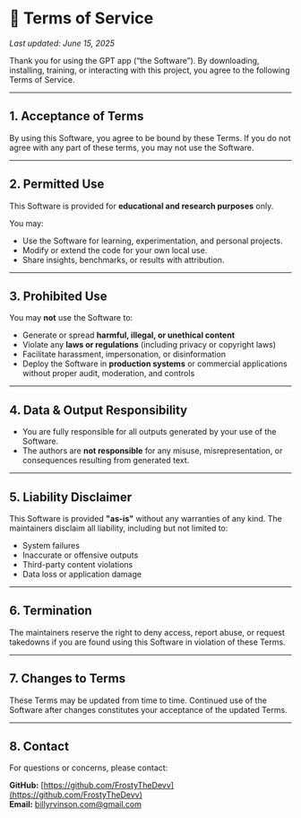 # 📜 Terms of Service

_Last updated: June 15, 2025_

Thank you for using the GPT app (“the Software”). By downloading, installing, training, or interacting with this project, you agree to the following Terms of Service.

---

## 1. Acceptance of Terms

By using this Software, you agree to be bound by these Terms. If you do not agree with any part of these terms, you may not use the Software.

---

## 2. Permitted Use

This Software is provided for **educational and research purposes** only.

You may:
- Use the Software for learning, experimentation, and personal projects.
- Modify or extend the code for your own local use.
- Share insights, benchmarks, or results with attribution.

---

## 3. Prohibited Use

You may **not** use the Software to:

- Generate or spread **harmful, illegal, or unethical content**
- Violate any **laws or regulations** (including privacy or copyright laws)
- Facilitate harassment, impersonation, or disinformation
- Deploy the Software in **production systems** or commercial applications without proper audit, moderation, and controls

---

## 4. Data & Output Responsibility

- You are fully responsible for all outputs generated by your use of the Software.
- The authors are **not responsible** for any misuse, misrepresentation, or consequences resulting from generated text.

---

## 5. Liability Disclaimer

This Software is provided **"as-is"** without any warranties of any kind. The maintainers disclaim all liability, including but not limited to:

- System failures
- Inaccurate or offensive outputs
- Third-party content violations
- Data loss or application damage

---

## 6. Termination

The maintainers reserve the right to deny access, report abuse, or request takedowns if you are found using this Software in violation of these Terms.

---

## 7. Changes to Terms

These Terms may be updated from time to time. Continued use of the Software after changes constitutes your acceptance of the updated Terms.

---

## 8. Contact

For questions or concerns, please contact:

**GitHub:** [https://github.com/FrostyTheDevv](https://github.com/FrostyTheDevv)  
**Email:** billyrvinson.com@gmail.com
